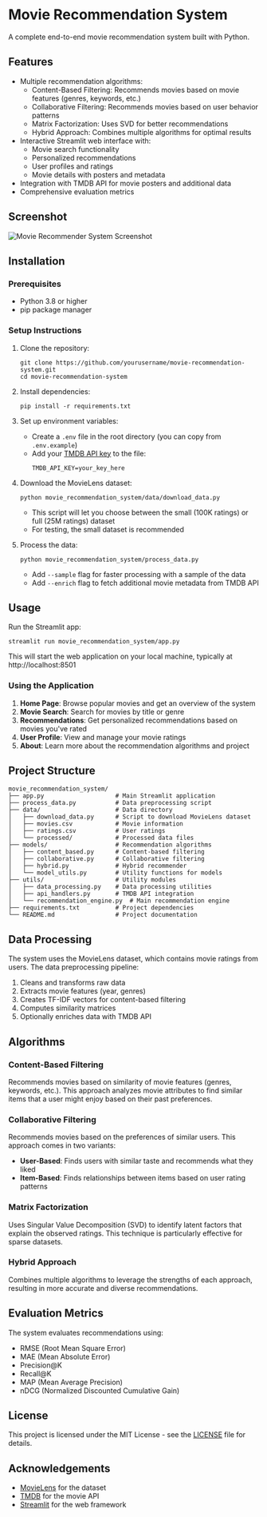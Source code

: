 # Movie Recommendation System

A complete end-to-end movie recommendation system built with Python.

## Features

- Multiple recommendation algorithms:
  - Content-Based Filtering: Recommends movies based on movie features (genres, keywords, etc.)
  - Collaborative Filtering: Recommends movies based on user behavior patterns
  - Matrix Factorization: Uses SVD for better recommendations
  - Hybrid Approach: Combines multiple algorithms for optimal results
- Interactive Streamlit web interface with:
  - Movie search functionality
  - Personalized recommendations
  - User profiles and ratings
  - Movie details with posters and metadata
- Integration with TMDB API for movie posters and additional data
- Comprehensive evaluation metrics

## Screenshot

![Movie Recommender System Screenshot](screenshots/app_screenshot.png)

## Installation

### Prerequisites

- Python 3.8 or higher
- pip package manager

### Setup Instructions

1. Clone the repository:
   ```
   git clone https://github.com/yourusername/movie-recommendation-system.git
   cd movie-recommendation-system
   ```

2. Install dependencies:
   ```
   pip install -r requirements.txt
   ```

3. Set up environment variables:
   - Create a `.env` file in the root directory (you can copy from `.env.example`)
   - Add your [TMDB API key](https://www.themoviedb.org/documentation/api) to the file:
     ```
     TMDB_API_KEY=your_key_here
     ```

4. Download the MovieLens dataset:
   ```
   python movie_recommendation_system/data/download_data.py
   ```
   - This script will let you choose between the small (100K ratings) or full (25M ratings) dataset
   - For testing, the small dataset is recommended

5. Process the data:
   ```
   python movie_recommendation_system/process_data.py
   ```
   - Add `--sample` flag for faster processing with a sample of the data
   - Add `--enrich` flag to fetch additional movie metadata from TMDB API

## Usage

Run the Streamlit app:

```
streamlit run movie_recommendation_system/app.py
```

This will start the web application on your local machine, typically at http://localhost:8501

### Using the Application

1. **Home Page**: Browse popular movies and get an overview of the system
2. **Movie Search**: Search for movies by title or genre
3. **Recommendations**: Get personalized recommendations based on movies you've rated
4. **User Profile**: View and manage your movie ratings
5. **About**: Learn more about the recommendation algorithms and project

## Project Structure

```
movie_recommendation_system/
├── app.py                    # Main Streamlit application
├── process_data.py           # Data preprocessing script
├── data/                     # Data directory
│   ├── download_data.py      # Script to download MovieLens dataset
│   ├── movies.csv            # Movie information
│   ├── ratings.csv           # User ratings
│   └── processed/            # Processed data files
├── models/                   # Recommendation algorithms
│   ├── content_based.py      # Content-based filtering
│   ├── collaborative.py      # Collaborative filtering
│   ├── hybrid.py             # Hybrid recommender
│   └── model_utils.py        # Utility functions for models
├── utils/                    # Utility modules
│   ├── data_processing.py    # Data processing utilities
│   ├── api_handlers.py       # TMDB API integration
│   └── recommendation_engine.py  # Main recommendation engine
├── requirements.txt          # Project dependencies
└── README.md                 # Project documentation
```

## Data Processing

The system uses the MovieLens dataset, which contains movie ratings from users. The data preprocessing pipeline:

1. Cleans and transforms raw data
2. Extracts movie features (year, genres)
3. Creates TF-IDF vectors for content-based filtering
4. Computes similarity matrices
5. Optionally enriches data with TMDB API

## Algorithms

### Content-Based Filtering

Recommends movies based on similarity of movie features (genres, keywords, etc.). This approach analyzes movie attributes to find similar items that a user might enjoy based on their past preferences.

### Collaborative Filtering

Recommends movies based on the preferences of similar users. This approach comes in two variants:

- **User-Based**: Finds users with similar taste and recommends what they liked
- **Item-Based**: Finds relationships between items based on user rating patterns

### Matrix Factorization

Uses Singular Value Decomposition (SVD) to identify latent factors that explain the observed ratings. This technique is particularly effective for sparse datasets.

### Hybrid Approach

Combines multiple algorithms to leverage the strengths of each approach, resulting in more accurate and diverse recommendations.

## Evaluation Metrics

The system evaluates recommendations using:
- RMSE (Root Mean Square Error)
- MAE (Mean Absolute Error)
- Precision@K
- Recall@K
- MAP (Mean Average Precision)
- nDCG (Normalized Discounted Cumulative Gain)

## License

This project is licensed under the MIT License - see the [LICENSE](LICENSE) file for details.

## Acknowledgements

- [MovieLens](https://grouplens.org/datasets/movielens/) for the dataset
- [TMDB](https://www.themoviedb.org/) for the movie API
- [Streamlit](https://streamlit.io/) for the web framework 
